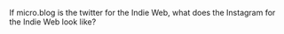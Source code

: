 <!-- slug: 2017/11/20/52 -->
<!-- published: 2017-11-20T19:57:52.336Z -->

If micro.blog is the twitter for the Indie Web, what does the Instagram for the Indie Web look like?
